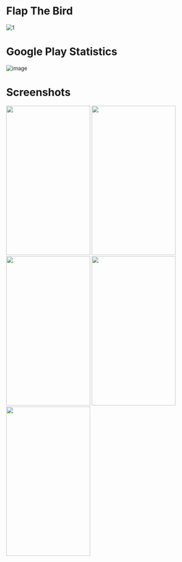 # Flap The Bird
 ![1](https://user-images.githubusercontent.com/54288405/184850225-b3ab670d-3d6c-4efa-8491-d9962adf4273.png)


# Google Play Statistics
![image](https://user-images.githubusercontent.com/54288405/184845728-2b23ba3c-606b-4de1-aae0-5d82dd4fd5f8.png)

# Screenshots
<p float="left">
  <img src="https://user-images.githubusercontent.com/54288405/184848793-fa80ef5a-b977-408a-97d1-c82228b76afb.png" width="225" height="400">
  <img src="https://user-images.githubusercontent.com/54288405/184848800-30cb4bbb-cb70-489e-bbc6-7bc9be18bdff.png" width="225" height="400">
  <img src="https://user-images.githubusercontent.com/54288405/184848809-e76894c6-0ee0-4c7a-a260-86f9b6971b8c.png" width="225" height="400">
  <img src="https://user-images.githubusercontent.com/54288405/184848817-506a9896-77cd-4776-8443-420f2437c088.png" width="225" height="400">
  <img src="https://user-images.githubusercontent.com/54288405/184848769-e57b3742-3083-4d19-b925-9ed4a61cef3f.png" width="225" height="400">
</p>
